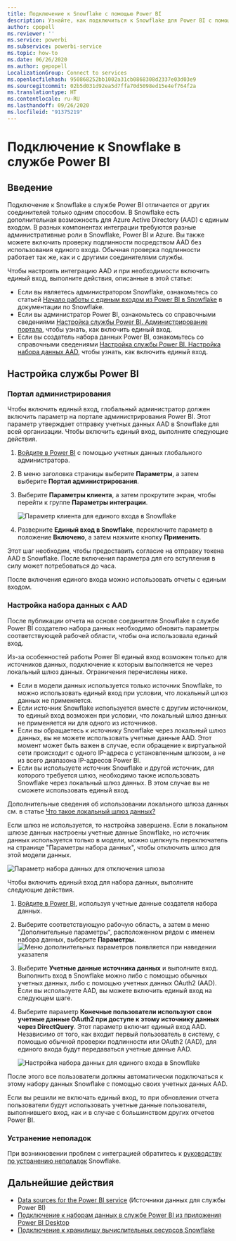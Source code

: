 ```yaml
---
title: Подключение к Snowflake с помощью Power BI
description: Узнайте, как подключиться к Snowflake для Power BI с помощью проверки подлинности для единого входа.
author: cpopell
ms.reviewer: ''
ms.service: powerbi
ms.subservice: powerbi-service
ms.topic: how-to
ms.date: 06/26/2020
ms.author: gepopell
LocalizationGroup: Connect to services
ms.openlocfilehash: 950868252bb1002a31cb0868308d2337e03d03e9
ms.sourcegitcommit: 02b5d031d92ea5d7ffa70d5098ed15e4ef764f2a
ms.translationtype: HT
ms.contentlocale: ru-RU
ms.lasthandoff: 09/26/2020
ms.locfileid: "91375219"
---
```

# <a name="connect-to-snowflake-in-power-bi-service"></a>Подключение к Snowflake в службе Power BI

## <a name="introduction"></a>Введение

Подключение к Snowflake в службе Power BI отличается от других соединителей только одним способом. В Snowflake есть дополнительная возможность для Azure Active Directory (AAD) с единым входом. В разных компонентах интеграции требуются разные административные роли в Snowflake, Power BI и Azure. Вы также можете включить проверку подлинности посредством AAD без использования единого входа. Обычная проверка подлинности работает так же, как и с другими соединителями службы.

Чтобы настроить интеграцию AAD и при необходимости включить единый вход, выполните действия, описанные в этой статье:

* Если вы являетесь администратором Snowflake, ознакомьтесь со статьей [Начало работы с единым входом из Power BI в Snowflake](https://docs.snowflake.com/en/user-guide/oauth-powerbi.html) в документации по Snowflake.
* Если вы администратор Power BI, ознакомьтесь со справочными сведениями [Настройка службы Power BI. Администрирование портала](service-connect-snowflake.md#admin-portal), чтобы узнать, как включить единый вход.
* Если вы создатель набора данных Power BI, ознакомьтесь со справочными сведениями [Настройка службы Power BI. Настройка набора данных AAD](service-connect-snowflake.md#configuring-a-dataset-with-aad), чтобы узнать, как включить единый вход.

## <a name="power-bi-service-configuration"></a>Настройка службы Power BI

### <a name="admin-portal"></a>Портал администрирования

Чтобы включить единый вход, глобальный администратор должен включить параметр на портале администрирования Power BI. Этот параметр утверждает отправку учетных данных AAD в Snowflake для всей организации. Чтобы включить единый вход, выполните следующие действия.

1. [Войдите в Power BI](https://app.powerbi.com) с помощью учетных данных глобального администратора.
1. В меню заголовка страницы выберите **Параметры**, а затем выберите **Портал администрирования**.
1. Выберите **Параметры клиента**, а затем прокрутите экран, чтобы перейти к группе **Параметры интеграции**.

   ![Параметр клиента для единого входа в Snowflake](media/service-connect-snowflake/snowflake-sso-tenant.png)

4. Разверните **Единый вход в Snowflake**, переключите параметр в положение **Включено**, а затем нажмите кнопку **Применить**.

Этот шаг необходим, чтобы предоставить согласие на отправку токена AAD в Snowflake. После включения параметра для его вступления в силу может потребоваться до часа.

После включения единого входа можно использовать отчеты с единым входом.

### <a name="configuring-a-dataset-with-aad"></a>Настройка набора данных с AAD

После публикации отчета на основе соединителя Snowflake в службе Power BI создателю набора данных необходимо обновить параметры соответствующей рабочей области, чтобы она использовала единый вход.

Из-за особенностей работы Power BI единый вход возможен только для источников данных, подключение к которым выполняется не через локальный шлюз данных. Ограничения перечислены ниже.

* Если в модели данных используется только источник Snowflake, то можно использовать единый вход при условии, что локальный шлюз данных не применяется.
* Если источник Snowflake используется вместе с другим источником, то единый вход возможен при условии, что локальный шлюз данных не применяется ни для одного из источников.
* Если вы обращаетесь к источнику Snowflake через локальный шлюз данных, вы не можете использовать учетные данные AAD. Этот момент может быть важен в случае, если обращение к виртуальной сети происходит с одного IP-адреса с установленным шлюзом, а не из всего диапазона IP-адресов Power BI.
* Если вы используете источник Snowflake и другой источник, для которого требуется шлюз, необходимо также использовать Snowflake через локальный шлюз данных. В этом случае вы не сможете использовать единый вход.

Дополнительные сведения об использовании локального шлюза данных см. в статье [Что такое локальный шлюз данных?](service-gateway-onprem.md)

Если шлюз не используется, то настройка завершена. Если в локальном шлюзе данных настроены учетные данные Snowflake, но источник данных используется только в модели, можно щелкнуть переключатель на странице "Параметры набора данных", чтобы отключить шлюз для этой модели данных.

![Параметр набора данных для отключения шлюза](media/service-connect-snowflake/snowflake-gateway-toggle-off.png)

Чтобы включить единый вход для набора данных, выполните следующие действия.

1. [Войдите в Power BI](https://app.powerbi.com), используя учетные данные создателя набора данных.
1. Выберите соответствующую рабочую область, а затем в меню "Дополнительные параметры", расположенном рядом с именем набора данных, выберите **Параметры**.
  ![Меню дополнительных параметров появляется при наведении указателя](media/service-connect-snowflake/dataset-settings-2.png)
1. Выберите **Учетные данные источника данных** и выполните вход. Выполнить вход в Snowflake можно либо с помощью обычных учетных данных, либо с помощью учетных данных OAuth2 (AAD). Если вы используете AAD, вы можете включить единый вход на следующем шаге.
1. Выберите параметр **Конечные пользователи используют свои учетные данные OAuth2 при доступе к этому источнику данных через DirectQuery**. Этот параметр включит единый вход AAD. Независимо от того, как входит первый пользователь в систему, с помощью обычной проверки подлинности или OAuth2 (AAD), для единого входа будут передаваться учетные данные AAD.

    ![Настройка набора данных для единого входа в Snowflake](media/service-connect-snowflake/snowflake-sso-cred-ui.png)

После этого все пользователи должны автоматически подключаться к этому набору данных Snowflake с помощью своих учетных данных AAD.

Если вы решили не включать единый вход, то при обновлении отчета пользователи будут использовать учетные данные пользователя, выполнившего вход, как и в случае с большинством других отчетов Power BI.

### <a name="troubleshooting"></a>Устранение неполадок

При возникновении проблем с интеграцией обратитесь к [руководству по устранению неполадок](https://docs.snowflake.com/en/user-guide/oauth-powerbi.html#troubleshooting) Snowflake.

## <a name="next-steps"></a>Дальнейшие действия

* [Data sources for the Power BI service](service-get-data.md) (Источники данных для службы Power BI)
* [Подключение к наборам данных в службе Power BI из приложения Power BI Desktop](desktop-report-lifecycle-datasets.md)
* [Подключение к хранилищу вычислительных ресурсов Snowflake](desktop-connect-snowflake.md)